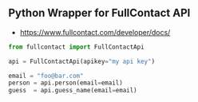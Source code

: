 ## Python Wrapper for FullContact API

* https://www.fullcontact.com/developer/docs/

```python
from fullcontact import FullContactApi

api = FullContactApi(apikey="my api key")

email = "foo@bar.com"
person = api.person(email=email)
guess  = api.guess_name(email=email)
```

